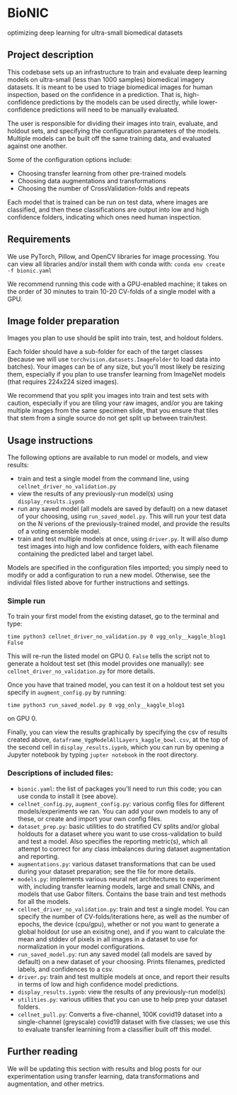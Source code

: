 # BioNIC
optimizing deep learning for ultra-small biomedical datasets 

## Project description
This codebase sets up an infrastructure to train and evaluate deep learning models on ultra-small (less than 1000 samples) biomedical imagery datasets. It is meant to be used to triage biomedical images for human inspection, based on the confidence in a prediction. That is, high-confidence predictions by the models can be used directly, while lower-confidence predictions will need to be manually evaluated.

The user is responsible for dividing their images into train, evaluate, and holdout sets, and specifying the configuration parameters of the models. Multiple models can be built off the same training data, and evaluated against one another.

Some of the configuration options include:
- Choosing transfer learning from other pre-trained models
- Choosing data augmentations and transformations
- Choosing the number of CrossValidation-folds and repeats

Each model that is trained can be run on test data, where images are classified, and then these classifications are output into low and high confidence folders, indicating which ones need human inspection.

## Requirements
We use PyTorch, Pillow, and OpenCV libraries for image processing. You can view all libraries and/or install them with conda with:
`conda env create -f bionic.yaml` 

We recommend running this code with a GPU-enabled machine; it takes on the order of 30 minutes to train 10-20 CV-folds of a single model with a GPU.

## Image folder preparation
Images you plan to use should be split into train, test, and holdout folders. 

Each folder should have a sub-folder for each of the target classes (because we will use `torchvision.datasets.ImageFolder` to load data into batches). Your images can be of any size, but you'll most likely be resizing them, especially if you plan to use transfer learning from ImageNet models (that requires 224x224 sized images).

We recommend that you split you images into train and test sets with caution, especially if you are tiling your raw images, and/or you are taking multiple images from the same specimen slide, that you ensure that tiles that stem from a single source do not get split up between train/test.

## Usage instructions
The following options are available to run model or models, and view results:
- train and test a single model from the command line, using `cellnet_driver_no_validation.py`
- view the results of any previously-run model(s) using `display_results.iypnb`
- run any saved model (all models are saved by default) on a new dataset of your choosing, using `run_saved_model.py`. This will run your test data on the N verions of the previously-trained model, and provide the results of a voting ensemble model.
- train and test multiple models at once, using `driver.py`. It will also dump test images into high and low confidence folders, with each filename containing the predicted label and target label.

Models are specified in the configuration files imported; you simply need to modify or add a configuration to run a new model. Otherwise, see the individal files listed above for further instructions and settings.

### Simple run
To train your first model from the existing dataset, go to the terminal and type:

`time python3 cellnet_driver_no_validation.py 0 vgg_only__kaggle_blog1 False`

This will re-run the listed model on GPU 0. `False` tells the script not to generate a holdout test set (this model provides one manually): see `cellnet_driver_no_validation.py` for more details.

Once you have that trained model, you can test it on a holdout test set you specify in `augment_config.py` by running:

`time python3 run_saved_model.py 0 vgg_only__kaggle_blog1` 

on GPU 0.

Finally, you can view the results graphically by specifying the csv of results created above, `dataframe_VggModelAllLayers_kaggle_bowl.csv`, at the top of the second cell in `display_results.iypnb`, which you can run by opening a Jupyter notebook by typing `jupter notebook` in the root directory.

### Descriptions of included files:
- `bionic.yaml`: the list of packages you'll need to run this code; you can use conda to install it (see above).
- `cellnet_config.py`, `augment_config.py`: various config files for different models/experiments we ran. You can add your own models to any of these, or create and import your own config files. 
- `dataset_prep.py`: basic utilities to do stratified CV splits and/or global holdouts for a dataset where you want to use cross-validation to build and test a model. Also specifies the reporting metric(s), which all attempt to correct for any class imbalances during dataset augmentation and reporting.
- `augmentations.py`: various dataset transformations that can be used during your dataset preparation; see the file for more details.
- `models.py`: implements various neural net architectures to experiment with, including transfer learning models, large and small CNNs, and models that use Gabor filters. Contains the base train and test methods for all the models. 
- `cellnet_driver_no_validation.py`: train and test a single model. You can specify the number of CV-folds/iterations here, as well as the number of epochs, the device (cpu/gpu), whether or not you want to generate a global holdout (or use an exisitng one), and if you want to calculate the mean and stddev of pixels in all images in a dataset to use for normalization in your model configurations.
- `run_saved_model.py`: run any saved model (all models are saved by default) on a new dataset of your choosing. Prints filenames, predicted labels, and confidences to a csv.
- `driver.py`: train and test multiple models at once, and report their results in terms of low and high confidence model predictions.
- `display_results.iypnb`: view the results of any previously-run model(s)
- `utilities.py`: various utlities that you can use to help prep your dataset folders.
- `cellnet_pull.py`: Converts a five-channel, 100K covid19 dataset into a single-channel (greyscale) covid19 dataset with five classes; we use this to evaluate transfer learnining from a classifier built off this model.

## Further reading
We will be updating this section with results and blog posts for our experimentation using transfer learning, data transformations and augmentation, and other metrics.


